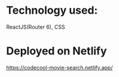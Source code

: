 # Technology used:

ReactJS(Router 6), CSS

# Deployed on Netlify

https://codecool-movie-search.netlify.app/
